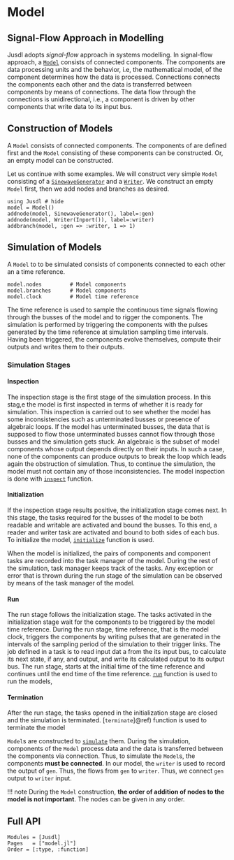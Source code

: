 # Model 

## Signal-Flow Approach in Modelling 
Jusdl adopts *signal-flow* approach in systems modelling. In signal-flow approach, a [`Model`](@ref) consists of connected components. The components are data processing units and the behavior, i.e, the mathematical model, of the component determines how the data is processed. Connections connects the components each other and the data is transferred between components by means of connections. The data flow through the connections is unidirectional, i.e., a component is driven by other components that write data to its input bus. 

## Construction of Models
A `Model` consists of connected components. The components of are defined first and the `Model` consisting of these components can be constructed. Or, an empty model can be constructed. 

Let us continue with some examples. We will construct very simple `Model` consisting of a [`SinewaveGenerator`](@ref) and a [`Writer`](@ref). We construct an empty `Model` first, then we add nodes and branches as desired.
```@repl model_construction_ex 
using Jusdl # hide 
model = Model() 
addnode(model, SinewaveGenerator(), label=:gen)
addnode(model, Writer(Inport()), label=:writer)
addbranch(model, :gen => :writer, 1 => 1)
```

## Simulation of Models 

A `Model` to to be simulated consists of components connected to each other an a time reference.
```@repl model_construction_ex_2
model.nodes         # Model components 
model.branches      # Model components 
model.clock         # Model time reference
```
The time reference is used to sample the continuous time signals flowing through the busses of the model and to rigger the components. The simulation is performed by triggering the components with the pulses generated by the time reference at simulation sampling time intervals. Having been triggered, the components evolve themselves, compute their outputs and writes them to their outputs.

### Simulation Stages 

#### Inspection
The inspection stage is the first stage of the simulation process. In this stag,e the model is first inspected in terms of whether it is ready for simulation. This inspection is carried out to see whether the model has some inconsistencies such as unterminated busses or presence of algebraic loops. If the model has unterminated busses, the data that is supposed to flow those unterminated busses cannot flow through those busses and the simulation gets stuck. An algebraic is the subset of model components whose output depends directly on their inputs. In such a case, none of the components can produce outputs to break the loop which leads again the obstruction of simulation. Thus, to continue the simulation, the model must not contain any of those inconsistencies. The model inspection is done with [`inspect`](@ref) function.

#### Initialization 

If the inspection stage results positive, the initialization stage comes next. In this stage, the tasks required for the busses of the model to be both readable and writable are activated and bound the busses. To this end, a reader and writer task are activated and bound to both sides of each bus. To initialize the model, [`initialize`](@ref) function is used. 

When the model is initialized, the pairs of components and component tasks are recorded into the task manager of the model. During the rest of the simulation, task manager keeps track of the tasks. Any exception or error that is thrown during the run stage of the simulation can be observed by means of the task manager of the model.

#### Run 
The run stage follows the initialization stage. The tasks activated in the initialization stage wait for the components to be triggered by the model time reference. During the run stage, time reference, that is the model clock, triggers the components by writing pulses that are generated in the intervals of the sampling period of the simulation to their trigger links. The job defined in a task is to read input dat a from the its input bus, to calculate its next state, if any, and output, and write its calculated output to its output bus. The run stage, starts at the initial time of the time reference and continues until the end time of the time reference. [`run`](@ref) function is used to run the models, 

#### Termination
After the run stage, the tasks opened in the initialization stage are closed and the simulation is terminated. [`terminate`]@ref) function is used to terminate the model 

`Model`s are constructed to [`simulate`](@ref) them. During the simulation, components of the `Model` process data and the data is transferred between the components via connection. Thus, to simulate the `Model`s, the components **must be connected**. In our model, the `writer` is used to record the output of `gen`. Thus, the flows from `gen` to `writer`. Thus, we connect `gen` output to `writer` input. 

!!! note 
    During the `Model` construction, **the order of addition of nodes to the model is not important**. The nodes can be given in any order.

## Full API 
```@autodocs
Modules = [Jusdl]
Pages   = ["model.jl"]
Order = [:type, :function]
```